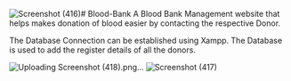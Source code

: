 ![Screenshot (416)](https://github.com/Dishita533/Blood-Bank/assets/98813880/47429a33-1495-48ad-b6e4-7c4e137060ee)# Blood-Bank
A Blood Bank Management website that helps makes donation of blood easier by contacting the respective Donor.


The Database Connection can be established using Xampp.
The Database is used to add the register details of all the donors.

![Uploading Screenshot (418).png…]()
![Screenshot (417)](https://github.com/Dishita533/Blood-Bank/assets/98813880/0c671a63-5b29-4c01-a162-7c5fc6bb0274)

